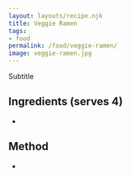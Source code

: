 ```yaml
---
layout: layouts/recipe.njk
title: Veggie Ramen
tags:
- food
permalink: /food/veggie-ramen/
image: veggie-ramen.jpg
---
```


Subtitle

## Ingredients (serves 4)
-

## Method
-